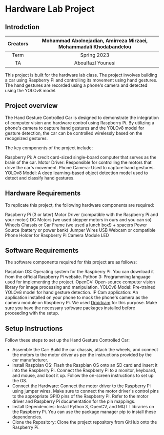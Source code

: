 # Hardware Lab Project
## Introdction
|Creators|Mohammad Abolnejadian, Amirreza Mirzaei, Mohammadali Khodabandelou|
|:-----:|:-----:|
|Term|Spring 2023|
|TA|Aboulfazl Younesi|

This project is built for the hardware lab class. The project involves building a car using Raspberry Pi and controlling its movement using hand gestures. The hand gestures are recorded using a phone's camera and detected using the YOLOv8 model.

## Project overview
The Hand Gesture Controlled Car is designed to demonstrate the integration of computer vision and hardware control using Raspberry Pi. By utilizing a phone's camera to capture hand gestures and the YOLOv8 model for gesture detection, the car can be controlled wirelessly based on the recognized gestures.

The key components of the project include:

Raspberry Pi: A credit card-sized single-board computer that serves as the brain of the car.
Motor Driver: Responsible for controlling the motors that drive the car's movement.
Phone Camera: Used to capture hand gestures.
YOLOv8 Model: A deep learning-based object detection model used to detect and classify hand gestures.

## Hardware Requirements
To replicate this project, the following hardware components are required:

Raspberry Pi (3 or later)
Motor Driver (compatible with the Raspberry Pi and your motor)
DC Motors (we used stepper motors in ours and you can so)
Wheels
Chassis or Car Frame (we used a lunch box!) + spacers
Power Source (battery or power bank)
Jumper Wires
USB Webcam or compatible Phone Holder for Raspberry Pi Camera Module
LED

## Software Requirements
The software components required for this project are as follows:

Raspbian OS: Operating system for the Raspberry Pi. You can download it from the official Raspberry Pi website.
Python 3: Programming language used for implementing the project.
OpenCV: Open-source computer vision library for image processing and manipulation.
YOLOv8 Model: Pre-trained YOLOv8 model for hand gesture detection.
IP Cam application: An application installed on your phone to mock the phone's camera as the camera module on Raspberry Pi. We used [Droidcam]([url](https://www.dev47apps.com/)) for this purpose.
Make sure you have the necessary software packages installed before proceeding with the setup.

## Setup Instructions
Follow these steps to set up the Hand Gesture Controlled Car:

- Assemble the Car: Build the car chassis, attach the wheels, and connect the motors to the motor driver as per the instructions provided by the car manufacturer.
- Install Raspbian OS: Flash the Raspbian OS onto an SD card and insert it into the Raspberry Pi. Connect the Raspberry Pi to a monitor, keyboard, and mouse, and boot it up. Follow the on-screen instructions to set up the OS.
- Connect the Hardware: Connect the motor driver to the Raspberry Pi using jumper wires. Make sure to connect the motor driver's control pins to the appropriate GPIO pins of the Raspberry Pi. Refer to the motor driver and Raspberry Pi documentation for the pin mappings.
- Install Dependencies: Install Python 3, OpenCV, and MQTT libraries on the Raspberry Pi. You can use the package manager pip to install these dependencies.
- Clone the Repository: Clone the project repository from GitHub onto the Raspberry Pi.
